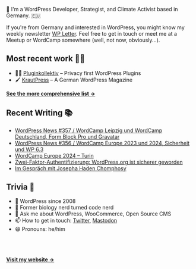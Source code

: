 👋 I'm a WordPress Developer, Strategist, and Climate Activist based in Germany. 🇪🇺

If you're from Germany and interested in WordPress, you might know my weekly newsletter [WP Letter](https://wpletter.de/). Feel free to get in touch or meet me at a Meetup or WordCamp somewhere (well, not now, obviously...).


## Most recent work 👷‍♂️

- 👨‍💻 [Pluginkollektiv](https://github.com/pluginkollektiv) – Privacy first WordPress Plugins
- 🖌️ [KrautPress](https://krautpress.de) – A German WordPress Magazine

**[See the more comprehensive list &rarr;](https://simonkraft.com/what-i-do)**


## Recent Writing 📚

<!-- BLOG-POST-LIST:START -->
- [WordPress News #357 / WordCamp Leipzig und WordCamp Deutschland, Form Block Pro und Gravatar](https://feed.wpletter.de/link/14399/16217731/357)
- [WordPress News #356 / WordCamp Europe 2023 und 2024, Sicherheit und WP 6.3](https://feed.wpletter.de/link/14399/16185035/356)
- [WordCamp Europe 2024 – Turin](https://feed.krautpress.de/link/14419/16183819/wceu-2024-turin)
- [Zwei-Faktor-Authentifizierung: WordPress.org ist sicherer geworden](https://feed.krautpress.de/link/14419/16155564/wordpress-org-2fa)
- [Im Gespräch mit Josepha Haden Chomphosy](https://feed.krautpress.de/link/14419/16143812/im-gespraech-mit-josepha-haden-chomphosy)
<!-- BLOG-POST-LIST:END -->


## Trivia 🤪

- 👴 WordPress since 2008
- 🌱 Former biology nerd turned code nerd
- 💬 Ask me about WordPress, WooCommerce, Open Source CMS
- 📫 How to get in touch: [Twitter](https://twitter.com/krafit), [Mastodon](https://dewp.space/@simon)
- 😄 Pronouns: he/him

<br/><br/><br/>
**[Visit my website &rarr;](https://simonkraft.com)**